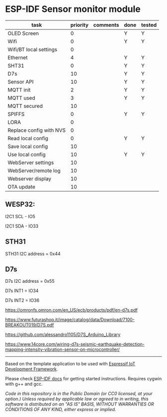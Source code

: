 # ESP-IDF Sensor monitor module

| task                    | priority | comments | done | tested |
| ----------------------- | -------- | -------- | ---- | ------ |
| OLED Screen             | 0        |          | Y    | Y      |
| Wifi                    | 0        |          | Y    | Y      |
| Wifi/BT local settings  | 0        |          |      |        |
| Ethernet                | 4        |          | Y    | Y      |
| SHT31                   | 0        |          | Y    | Y      |
| D7s                     | 10       |          | Y    | Y      |
| Sensor API              | 10       |          | Y    | Y      |
| MQTT init               | 2        |          | Y    | Y      |
| MQTT used               | 3        |          | Y    | Y      |
| MQTT secured            | 10       |          |      |        |
| SPIFFS                  | 0        |          | Y    | Y      |
| LORA                    | 0        |          |      |        |
| Replace config with NVS | 0        |          |      |        |
| Read local config       | 0        |          | Y    | Y      |
| Save local config       | 10       |          |      |        |
| Use local config        | 10       |          | Y    | Y      |
| WebServer settings      | 10       |          |      |        |
| WebServer/remote log    | 10       |          |      |        |
| Webserver display       | 10       |          |      |        |
| OTA update              | 10       |          |      |        |

## WESP32:

I2C1 SCL - IO5

I2C1 SDA - IO33

## STH31

STH31 I2C address = 0x44

## D7s

D7s I2C address = 0x55

D7s INT1 = IO34

D7s INT2 = IO36

https://omronfs.omron.com/en_US/ecb/products/pdf/en-d7s.pdf

https://www.futurashop.it/image/catalog/data/Download/7100-BREAKOUT019/D7S.pdf

https://github.com/alessandro1105/D7S_Arduino_Library

https://www.14core.com/wiring-d7s-seismic-earthquake-detection-mapping-intensity-vibration-sensor-on-microcontroller/

---

Based on the template application to be used with [Espressif IoT Development Framework](https://github.com/espressif/esp-idf).

Please check [ESP-IDF docs](https://docs.espressif.com/projects/esp-idf/en/latest/get-started/index.html) for getting started instructions.
Requires cygwin with g++ and gcc.

_Code in this repository is in the Public Domain (or CC0 licensed, at your option.)
Unless required by applicable law or agreed to in writing, this
software is distributed on an "AS IS" BASIS, WITHOUT WARRANTIES OR
CONDITIONS OF ANY KIND, either express or implied._
